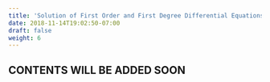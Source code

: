 ```yaml
---
title: 'Solution of First Order and First Degree Differential Equations'
date: 2018-11-14T19:02:50-07:00
draft: false
weight: 6
---
```

## CONTENTS WILL BE ADDED SOON

